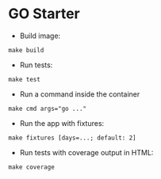 # GO Starter

- Build image:

```shell
make build
```

- Run tests:

```shell
make test
```

- Run a command inside the container

```shell
make cmd args="go ..."
```

- Run the app with fixtures:

```shell
make fixtures [days=...; default: 2]
```

- Run tests with coverage output in HTML:

```shell
make coverage
```

